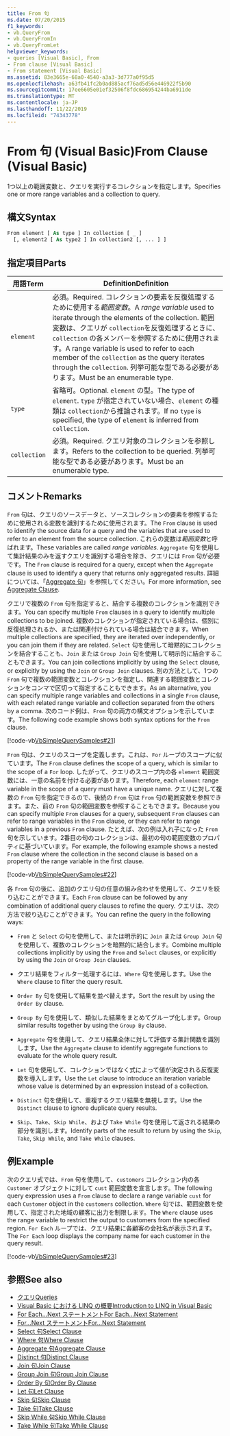 ```yaml
---
title: From 句
ms.date: 07/20/2015
f1_keywords:
- vb.QueryFrom
- vb.QueryFromIn
- vb.QueryFromLet
helpviewer_keywords:
- queries [Visual Basic], From
- From clause [Visual Basic]
- From statement [Visual Basic]
ms.assetid: 83e3665e-68a0-4540-a3a3-3d777a0f95d5
ms.openlocfilehash: a63fb41fc2b0ad885acf76ad5d56e446922f5b90
ms.sourcegitcommit: 17ee6605e01ef32506f8fdc686954244ba6911de
ms.translationtype: MT
ms.contentlocale: ja-JP
ms.lasthandoff: 11/22/2019
ms.locfileid: "74343778"
---
```

# <a name="from-clause-visual-basic"></a><span data-ttu-id="a056b-102">From 句 (Visual Basic)</span><span class="sxs-lookup"><span data-stu-id="a056b-102">From Clause (Visual Basic)</span></span>
<span data-ttu-id="a056b-103">1つ以上の範囲変数と、クエリを実行するコレクションを指定します。</span><span class="sxs-lookup"><span data-stu-id="a056b-103">Specifies one or more range variables and a collection to query.</span></span>  
  
## <a name="syntax"></a><span data-ttu-id="a056b-104">構文</span><span class="sxs-lookup"><span data-stu-id="a056b-104">Syntax</span></span>  
  
```vb  
From element [ As type ] In collection [ _ ]  
  [, element2 [ As type2 ] In collection2 [, ... ] ]  
```  
  
## <a name="parts"></a><span data-ttu-id="a056b-105">指定項目</span><span class="sxs-lookup"><span data-stu-id="a056b-105">Parts</span></span>  
  
|<span data-ttu-id="a056b-106">用語</span><span class="sxs-lookup"><span data-stu-id="a056b-106">Term</span></span>|<span data-ttu-id="a056b-107">Definition</span><span class="sxs-lookup"><span data-stu-id="a056b-107">Definition</span></span>|  
|---|---|  
|`element`|<span data-ttu-id="a056b-108">必須。</span><span class="sxs-lookup"><span data-stu-id="a056b-108">Required.</span></span> <span data-ttu-id="a056b-109">コレクションの要素を反復処理するために使用する*範囲変数*。</span><span class="sxs-lookup"><span data-stu-id="a056b-109">A *range variable* used to iterate through the elements of the collection.</span></span> <span data-ttu-id="a056b-110">範囲変数は、クエリが `collection`を反復処理するときに、`collection` の各メンバーを参照するために使用されます。</span><span class="sxs-lookup"><span data-stu-id="a056b-110">A range variable is used to refer to each member of the `collection` as the query iterates through the `collection`.</span></span> <span data-ttu-id="a056b-111">列挙可能な型である必要があります。</span><span class="sxs-lookup"><span data-stu-id="a056b-111">Must be an enumerable type.</span></span>|  
|`type`|<span data-ttu-id="a056b-112">省略可。</span><span class="sxs-lookup"><span data-stu-id="a056b-112">Optional.</span></span> <span data-ttu-id="a056b-113">`element` の型。</span><span class="sxs-lookup"><span data-stu-id="a056b-113">The type of `element`.</span></span> <span data-ttu-id="a056b-114">`type` が指定されていない場合、`element` の種類は `collection`から推論されます。</span><span class="sxs-lookup"><span data-stu-id="a056b-114">If no `type` is specified, the type of `element` is inferred from `collection`.</span></span>|  
|`collection`|<span data-ttu-id="a056b-115">必須。</span><span class="sxs-lookup"><span data-stu-id="a056b-115">Required.</span></span> <span data-ttu-id="a056b-116">クエリ対象のコレクションを参照します。</span><span class="sxs-lookup"><span data-stu-id="a056b-116">Refers to the collection to be queried.</span></span> <span data-ttu-id="a056b-117">列挙可能な型である必要があります。</span><span class="sxs-lookup"><span data-stu-id="a056b-117">Must be an enumerable type.</span></span>|  
  
## <a name="remarks"></a><span data-ttu-id="a056b-118">コメント</span><span class="sxs-lookup"><span data-stu-id="a056b-118">Remarks</span></span>  
 <span data-ttu-id="a056b-119">`From` 句は、クエリのソースデータと、ソースコレクションの要素を参照するために使用される変数を識別するために使用されます。</span><span class="sxs-lookup"><span data-stu-id="a056b-119">The `From` clause is used to identify the source data for a query and the variables that are used to refer to an element from the source collection.</span></span> <span data-ttu-id="a056b-120">これらの変数は*範囲変数*と呼ばれます。</span><span class="sxs-lookup"><span data-stu-id="a056b-120">These variables are called *range variables*.</span></span> <span data-ttu-id="a056b-121">`Aggregate` 句を使用して集計結果のみを返すクエリを識別する場合を除き、クエリには `From` 句が必要です。</span><span class="sxs-lookup"><span data-stu-id="a056b-121">The `From` clause is required for a query, except when the `Aggregate` clause is used to identify a query that returns only aggregated results.</span></span> <span data-ttu-id="a056b-122">詳細については、「[Aggregate 句](../../../visual-basic/language-reference/queries/aggregate-clause.md)」を参照してください。</span><span class="sxs-lookup"><span data-stu-id="a056b-122">For more information, see [Aggregate Clause](../../../visual-basic/language-reference/queries/aggregate-clause.md).</span></span>  
  
 <span data-ttu-id="a056b-123">クエリで複数の `From` 句を指定すると、結合する複数のコレクションを識別できます。</span><span class="sxs-lookup"><span data-stu-id="a056b-123">You can specify multiple `From` clauses in a query to identify multiple collections to be joined.</span></span> <span data-ttu-id="a056b-124">複数のコレクションが指定されている場合は、個別に反復処理されるか、または関連付けられている場合は結合できます。</span><span class="sxs-lookup"><span data-stu-id="a056b-124">When multiple collections are specified, they are iterated over independently, or you can join them if they are related.</span></span> <span data-ttu-id="a056b-125">`Select` 句を使用して暗黙的にコレクションを結合することも、`Join` または `Group Join` 句を使用して明示的に結合することもできます。</span><span class="sxs-lookup"><span data-stu-id="a056b-125">You can join collections implicitly by using the `Select` clause, or explicitly by using the `Join` or `Group Join` clauses.</span></span> <span data-ttu-id="a056b-126">別の方法として、1つの `From` 句で複数の範囲変数とコレクションを指定し、関連する範囲変数とコレクションをコンマで区切って指定することもできます。</span><span class="sxs-lookup"><span data-stu-id="a056b-126">As an alternative, you can specify multiple range variables and collections in a single `From` clause, with each related range variable and collection separated from the others by a comma.</span></span> <span data-ttu-id="a056b-127">次のコード例は、`From` 句の両方の構文オプションを示しています。</span><span class="sxs-lookup"><span data-stu-id="a056b-127">The following code example shows both syntax options for the `From` clause.</span></span>  
  
 [!code-vb[VbSimpleQuerySamples#21](~/samples/snippets/visualbasic/VS_Snippets_VBCSharp/VbSimpleQuerySamples/VB/QuerySamples1.vb#21)]  
  
 <span data-ttu-id="a056b-128">`From` 句は、クエリのスコープを定義します。これは、`For` ループのスコープに似ています。</span><span class="sxs-lookup"><span data-stu-id="a056b-128">The `From` clause defines the scope of a query, which is similar to the scope of a `For` loop.</span></span> <span data-ttu-id="a056b-129">したがって、クエリのスコープ内の各 `element` 範囲変数には、一意の名前を付ける必要があります。</span><span class="sxs-lookup"><span data-stu-id="a056b-129">Therefore, each `element` range variable in the scope of a query must have a unique name.</span></span> <span data-ttu-id="a056b-130">クエリに対して複数の `From` 句を指定できるので、後続の `From` 句は `From` 句の範囲変数を参照できます。また、前の `From` 句の範囲変数を参照することもできます。</span><span class="sxs-lookup"><span data-stu-id="a056b-130">Because you can specify multiple `From` clauses for a query, subsequent `From` clauses can refer to range variables in the `From` clause, or they can refer to range variables in a previous `From` clause.</span></span> <span data-ttu-id="a056b-131">たとえば、次の例は入れ子になった `From` 句を示しています。2番目の句のコレクションは、最初の句の範囲変数のプロパティに基づいています。</span><span class="sxs-lookup"><span data-stu-id="a056b-131">For example, the following example shows a nested `From` clause where the collection in the second clause is based on a property of the range variable in the first clause.</span></span>  
  
 [!code-vb[VbSimpleQuerySamples#22](~/samples/snippets/visualbasic/VS_Snippets_VBCSharp/VbSimpleQuerySamples/VB/QuerySamples1.vb#22)]  
  
 <span data-ttu-id="a056b-132">各 `From` 句の後に、追加のクエリ句の任意の組み合わせを使用して、クエリを絞り込むことができます。</span><span class="sxs-lookup"><span data-stu-id="a056b-132">Each `From` clause can be followed by any combination of additional query clauses to refine the query.</span></span> <span data-ttu-id="a056b-133">クエリは、次の方法で絞り込むことができます。</span><span class="sxs-lookup"><span data-stu-id="a056b-133">You can refine the query in the following ways:</span></span>  
  
- <span data-ttu-id="a056b-134">`From` と `Select` の句を使用して、または明示的に `Join` または `Group Join` 句を使用して、複数のコレクションを暗黙的に結合します。</span><span class="sxs-lookup"><span data-stu-id="a056b-134">Combine multiple collections implicitly by using the `From` and `Select` clauses, or explicitly by using the `Join` or `Group Join` clauses.</span></span>  
  
- <span data-ttu-id="a056b-135">クエリ結果をフィルター処理するには、`Where` 句を使用します。</span><span class="sxs-lookup"><span data-stu-id="a056b-135">Use the `Where` clause to filter the query result.</span></span>  
  
- <span data-ttu-id="a056b-136">`Order By` 句を使用して結果を並べ替えます。</span><span class="sxs-lookup"><span data-stu-id="a056b-136">Sort the result by using the `Order By` clause.</span></span>  
  
- <span data-ttu-id="a056b-137">`Group By` 句を使用して、類似した結果をまとめてグループ化します。</span><span class="sxs-lookup"><span data-stu-id="a056b-137">Group similar results together by using the `Group By` clause.</span></span>  
  
- <span data-ttu-id="a056b-138">`Aggregate` 句を使用して、クエリ結果全体に対して評価する集計関数を識別します。</span><span class="sxs-lookup"><span data-stu-id="a056b-138">Use the `Aggregate` clause to identify aggregate functions to evaluate for the whole query result.</span></span>  
  
- <span data-ttu-id="a056b-139">`Let` 句を使用して、コレクションではなく式によって値が決定される反復変数を導入します。</span><span class="sxs-lookup"><span data-stu-id="a056b-139">Use the `Let` clause to introduce an iteration variable whose value is determined by an expression instead of a collection.</span></span>  
  
- <span data-ttu-id="a056b-140">`Distinct` 句を使用して、重複するクエリ結果を無視します。</span><span class="sxs-lookup"><span data-stu-id="a056b-140">Use the `Distinct` clause to ignore duplicate query results.</span></span>  
  
- <span data-ttu-id="a056b-141">`Skip`、`Take`、`Skip While`、および `Take While` 句を使用して返される結果の部分を識別します。</span><span class="sxs-lookup"><span data-stu-id="a056b-141">Identify parts of the result to return by using the `Skip`, `Take`, `Skip While`, and `Take While` clauses.</span></span>  
  
## <a name="example"></a><span data-ttu-id="a056b-142">例</span><span class="sxs-lookup"><span data-stu-id="a056b-142">Example</span></span>  
 <span data-ttu-id="a056b-143">次のクエリ式では、`From` 句を使用して、`customers` コレクション内の各 `Customer` オブジェクトに対して `cust` 範囲変数を宣言します。</span><span class="sxs-lookup"><span data-stu-id="a056b-143">The following query expression uses a `From` clause to declare a range variable `cust` for each `Customer` object in the `customers` collection.</span></span> <span data-ttu-id="a056b-144">`Where` 句では、範囲変数を使用して、指定された地域の顧客に出力を制限します。</span><span class="sxs-lookup"><span data-stu-id="a056b-144">The `Where` clause uses the range variable to restrict the output to customers from the specified region.</span></span> <span data-ttu-id="a056b-145">`For Each` ループでは、クエリ結果に各顧客の会社名が表示されます。</span><span class="sxs-lookup"><span data-stu-id="a056b-145">The `For Each` loop displays the company name for each customer in the query result.</span></span>  
  
 [!code-vb[VbSimpleQuerySamples#23](~/samples/snippets/visualbasic/VS_Snippets_VBCSharp/VbSimpleQuerySamples/VB/QuerySamples1.vb#23)]  
  
## <a name="see-also"></a><span data-ttu-id="a056b-146">参照</span><span class="sxs-lookup"><span data-stu-id="a056b-146">See also</span></span>

- [<span data-ttu-id="a056b-147">クエリ</span><span class="sxs-lookup"><span data-stu-id="a056b-147">Queries</span></span>](../../../visual-basic/language-reference/queries/index.md)
- [<span data-ttu-id="a056b-148">Visual Basic における LINQ の概要</span><span class="sxs-lookup"><span data-stu-id="a056b-148">Introduction to LINQ in Visual Basic</span></span>](../../../visual-basic/programming-guide/language-features/linq/introduction-to-linq.md)
- [<span data-ttu-id="a056b-149">For Each...Next ステートメント</span><span class="sxs-lookup"><span data-stu-id="a056b-149">For Each...Next Statement</span></span>](../../../visual-basic/language-reference/statements/for-each-next-statement.md)
- [<span data-ttu-id="a056b-150">For...Next ステートメント</span><span class="sxs-lookup"><span data-stu-id="a056b-150">For...Next Statement</span></span>](../../../visual-basic/language-reference/statements/for-next-statement.md)
- [<span data-ttu-id="a056b-151">Select 句</span><span class="sxs-lookup"><span data-stu-id="a056b-151">Select Clause</span></span>](../../../visual-basic/language-reference/queries/select-clause.md)
- [<span data-ttu-id="a056b-152">Where 句</span><span class="sxs-lookup"><span data-stu-id="a056b-152">Where Clause</span></span>](../../../visual-basic/language-reference/queries/where-clause.md)
- [<span data-ttu-id="a056b-153">Aggregate 句</span><span class="sxs-lookup"><span data-stu-id="a056b-153">Aggregate Clause</span></span>](../../../visual-basic/language-reference/queries/aggregate-clause.md)
- [<span data-ttu-id="a056b-154">Distinct 句</span><span class="sxs-lookup"><span data-stu-id="a056b-154">Distinct Clause</span></span>](../../../visual-basic/language-reference/queries/distinct-clause.md)
- [<span data-ttu-id="a056b-155">Join 句</span><span class="sxs-lookup"><span data-stu-id="a056b-155">Join Clause</span></span>](../../../visual-basic/language-reference/queries/join-clause.md)
- [<span data-ttu-id="a056b-156">Group Join 句</span><span class="sxs-lookup"><span data-stu-id="a056b-156">Group Join Clause</span></span>](../../../visual-basic/language-reference/queries/group-join-clause.md)
- [<span data-ttu-id="a056b-157">Order By 句</span><span class="sxs-lookup"><span data-stu-id="a056b-157">Order By Clause</span></span>](../../../visual-basic/language-reference/queries/order-by-clause.md)
- [<span data-ttu-id="a056b-158">Let 句</span><span class="sxs-lookup"><span data-stu-id="a056b-158">Let Clause</span></span>](../../../visual-basic/language-reference/queries/let-clause.md)
- [<span data-ttu-id="a056b-159">Skip 句</span><span class="sxs-lookup"><span data-stu-id="a056b-159">Skip Clause</span></span>](../../../visual-basic/language-reference/queries/skip-clause.md)
- [<span data-ttu-id="a056b-160">Take 句</span><span class="sxs-lookup"><span data-stu-id="a056b-160">Take Clause</span></span>](../../../visual-basic/language-reference/queries/take-clause.md)
- [<span data-ttu-id="a056b-161">Skip While 句</span><span class="sxs-lookup"><span data-stu-id="a056b-161">Skip While Clause</span></span>](../../../visual-basic/language-reference/queries/skip-while-clause.md)
- [<span data-ttu-id="a056b-162">Take While 句</span><span class="sxs-lookup"><span data-stu-id="a056b-162">Take While Clause</span></span>](../../../visual-basic/language-reference/queries/take-while-clause.md)
